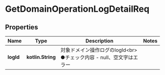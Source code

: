 
# GetDomainOperationLogDetailReq

## Properties
Name | Type | Description | Notes
------------ | ------------- | ------------- | -------------
**logId** | **kotlin.String** | 対象ドメイン操作ログのlogId&lt;br&gt; ●チェック内容   - null、空文字はエラー | 



